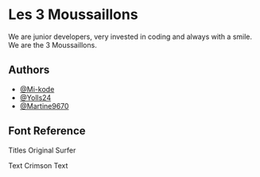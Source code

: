 # Les 3 Moussaillons

We are junior developers, very invested in coding and always with a smile.
We are the 3 Moussaillons.

## Authors

- [@Mi-kode](https://github.com/Mi-kode)
- [@Yolls24](https://github.com/Yolls24)
- [@Martine9670](https://github.com/Martine9670)

## Font Reference

Titles
Original Surfer

Text
Crimson Text
